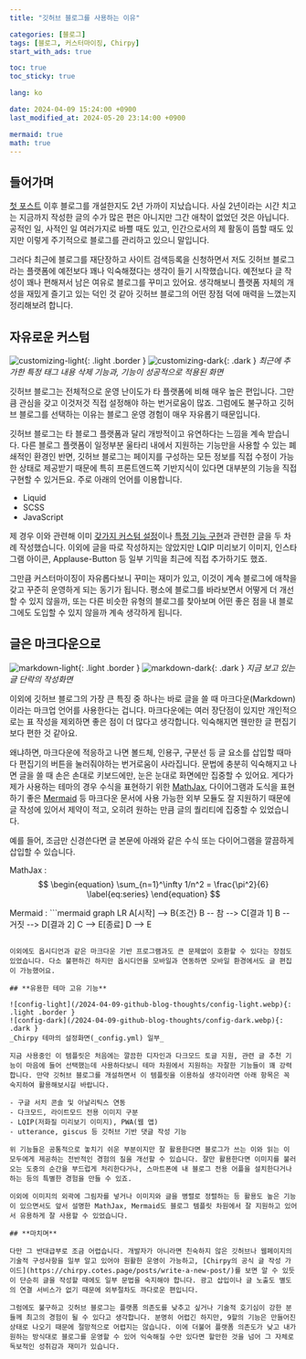 ```yaml
---
title: "깃허브 블로그를 사용하는 이유"

categories: [블로그]
tags: [블로그, 커스터마이징, Chirpy]
start_with_ads: true

toc: true
toc_sticky: true

lang: ko

date: 2024-04-09 15:24:00 +0900
last_modified_at: 2024-05-20 23:14:00 +0900

mermaid: true
math: true
---
```


## **들어가며**

[첫 포스트](https://hynrng.github.io/posts/first-post/) 이후 블로그를 개설한지도 2년 가까이 지났습니다. 사실 2년이라는 시간 치고는 지금까지 작성한 글의 수가 많은 편은 아니지만 그간 애착이 없었던 것은 아닙니다. 공적인 일, 사적인 일 여러가지로 바쁠 때도 있고, 인간으로서의 제 활동이 뜸할 때도 있지만 이렇게 주기적으로 블로그를 관리하고 있으니 말입니다.

그러다 최근에 블로그를 재단장하고 사이트 검색등록을 신청하면서 저도 깃허브 블로그라는 플랫폼에 예전보다 꽤나 익숙해졌다는 생각이 들기 시작했습니다. 예전보다 글 작성이 꽤나 편해져서 남은 여유로 블로그를 꾸미고 있어요. 생각해보니 플랫폼 자체의 개성을 재밌게 즐기고 있는 덕인 것 같아 깃허브 블로그의 어떤 장점 덕에 매력을 느꼈는지 정리해보려 합니다.

## **자유로운 커스텀**

![customizing-light](/2024-04-09-github-blog-thoughts/customizing-light.webp){: .light .border }
![customizing-dark](/2024-04-09-github-blog-thoughts/customizing-dark.webp){: .dark }
_최근에 추가한 특정 태그 내용 삭제 기능과, 기능이 성공적으로 적용된 화면_

깃허브 블로그는 전체적으로 운영 난이도가 타 플랫폼에 비해 매우 높은 편입니다. 그만큼 관심을 갖고 이것저것 직접 설정해야 하는 번거로움이 많죠. 그럼에도 불구하고 깃허브 블로그를 선택하는 이유는 블로그 운영 경험이 매우 자유롭기 때문입니다.

깃허브 블로그는 타 블로그 플랫폼과 달리 개방적이고 유연하다는 느낌을 계속 받습니다. 다른 블로그 플랫폼이 일정부분 울타리 내에서 지원하는 기능만을 사용할 수 있는 폐쇄적인 환경인 반면, 깃허브 블로그는 페이지를 구성하는 모든 정보를 직접 수정이 가능한 상태로 제공받기 때문에 특히 프론트엔드쪽 기반지식이 있다면 대부분의 기능을 직접 구현할 수 있거든요. 주로 아래의 언어를 이용합니다.

- Liquid
- SCSS
- JavaScript

제 경우 이와 관련해 이미 [갖가지 커스텀 설정](https://hynrng.github.io/posts/first-blog-customization/)이나 [특정 기능 구현](https://hynrng.github.io/posts/blog-content-remove/)과 관련한 글을 두 차례 작성했습니다. 이외에 글을 따로 작성하지는 않았지만 LQIP 미리보기 이미지, 인스타그램 아이콘, Applause-Button 등 일부 기믹을 최근에 직접 추가하기도 했죠.

그만큼 커스터마이징이 자유롭다보니 꾸미는 재미가 있고, 이것이 계속 블로그에 애착을 갖고 꾸준히 운영하게 되는 동기가 됩니다. 평소에 블로그를 바라보면서 어떻게 더 개선할 수 있지 않을까, 또는 다른 비슷한 유형의 블로그를 찾아보며 어떤 좋은 점을 내 블로그에도 도입할 수 있지 않을까 계속 생각하게 됩니다.

## **글은 마크다운으로**

![markdown-light](/2024-04-09-github-blog-thoughts/markdown-light.webp){: .light .border }
![markdown-dark](/2024-04-09-github-blog-thoughts/markdown-dark.webp){: .dark }
_지금 보고 있는 글 단락의 작성화면_

이외에 깃허브 블로그의 가장 큰 특징 중 하나는 바로 글을 쓸 때 마크다운(Markdown)이라는 마크업 언어를 사용한다는 겁니다. 마크다운에는 여러 장단점이 있지만 개인적으로는 표 작성을 제외하면 좋은 점이 더 많다고 생각합니다. 익숙해지면 웬만한 글 편집기보다 편한 것 같아요.

왜냐하면, 마크다운에 적응하고 나면 볼드체, 인용구, 구분선 등 글 요소를 삽입할 때마다 편집기의 버튼을 눌러줘야하는 번거로움이 사라집니다. 문법에 충분히 익숙해지고 나면 글을 쓸 때 손은 손대로 키보드에만, 눈은 눈대로 화면에만 집중할 수 있어요.
게다가 제가 사용하는 테마의 경우 수식을 표현하기 위한 [MathJax](https://www.mathjax.org/), 다이어그램과 도식을 표현하기 좋은 [Mermaid](https://mermaid.js.org/) 등 마크다운 문서에 사용 가능한 외부 모듈도 잘 지원하기 때문에 글 작성에 있어서 제약이 적고, 오히려 원하는 만큼 글의 퀄리티에 집중할 수 있었습니다.

예를 들어, 조금만 신경쓴다면 글 본문에 아래와 같은 수식 또는 다이어그램을 깔끔하게 삽입할 수 있습니다.

MathJax
: $$
\begin{equation}
  \sum_{n=1}^\infty 1/n^2 = \frac{\pi^2}{6}
  \label{eq:series}
\end{equation}
$$

Mermaid
: ```mermaid
graph LR
    A[시작] --> B{조건}
    B -- 참 --> C[결과 1]
    B -- 거짓 --> D[결과 2]
    C --> E[종료]
    D --> E
```

이외에도 옵시디언과 같은 마크다운 기반 프로그램과도 큰 문제없이 호환할 수 있다는 장점도 있었습니다. 다소 불편하긴 하지만 옵시디언을 모바일과 연동하면 모바일 환경에서도 글 편집이 가능했어요.

## **유용한 테마 고유 기능**

![config-light](/2024-04-09-github-blog-thoughts/config-light.webp){: .light .border }
![config-dark](/2024-04-09-github-blog-thoughts/config-dark.webp){: .dark }
_Chirpy 테마의 설정화면(_config.yml) 일부_

지금 사용중인 이 템플릿은 처음에는 깔끔한 디자인과 다크모드 토글 지원, 관련 글 추천 기능이 마음에 들어 선택했는데 사용하다보니 테마 차원에서 지원하는 자잘한 기능들이 꽤 강력합니다. 만약 깃허브 블로그를 개설하면서 이 템플릿을 이용하실 생각이라면 아래 항목은 꼭 숙지하여 활용해보시길 바랍니다.

- 구글 서치 콘솔 및 아날리틱스 연동
- 다크모드, 라이트모드 전용 이미지 구분
- LQIP(저화질 미리보기 이미지), PWA(웹 앱)
- utterance, giscus 등 깃허브 기반 댓글 작성 기능

위 기능들은 공통적으로 놓치기 쉬운 부분이지만 잘 활용한다면 블로그가 쓰는 이와 읽는 이 모두에게 제공하는 전반적인 경험의 질을 개선할 수 있습니다. 잘만 활용한다면 이미지를 불러오는 도중의 순간을 부드럽게 처리한다거나, 스마트폰에 내 블로그 전용 어플을 설치한다거나 하는 등의 특별한 경험을 만들 수 있죠.

이외에 이미지의 외곽에 그림자를 넣거나 이미지와 글을 병렬로 정렬하는 등 활용도 높은 기능이 있으면서도 앞서 설명한 MathJax, Mermaid도 블로그 템플릿 차원에서 잘 지원하고 있어서 유용하게 잘 사용할 수 있었습니다.

## **마치며**

다만 그 반대급부로 조금 어렵습니다. 개발자가 아니라면 친숙하지 않은 깃허브나 웹페이지의 기술적 구성사항을 일부 알고 있어야 원활한 운영이 가능하고, [Chirpy의 공식 글 작성 가이드](https://chirpy.cotes.page/posts/write-a-new-post/)를 보면 알 수 있듯이 단순히 글을 작성할 때에도 일부 문법을 숙지해야 합니다. 광고 삽입이나 글 노출도 별도의 연결 서비스가 없기 때문에 외부절차도 까다로운 편입니다.

그럼에도 불구하고 깃허브 블로그는 플랫폼 의존도를 낮추고 싶거나 기술적 호기심이 강한 분들께 최고의 경험이 될 수 있다고 생각합니다. 분명히 어렵긴 하지만, 9할의 기능은 만들어진 상태로 나오기 때문에 절망적으로 어렵지는 않습니다. 이에 더불어 플랫폼 의존도가 낮고 내가 원하는 방식대로 블로그를 운영할 수 있어 익숙해질 수만 있다면 할만한 것을 넘어 그 자체로 독보적인 성취감과 재미가 있습니다.